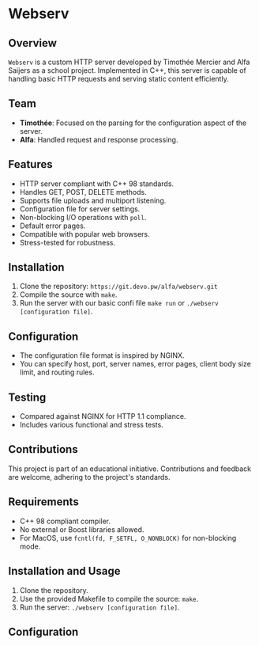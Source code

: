# Webserv

## Overview

`Webserv` is a custom HTTP server developed by Timothée Mercier and Alfa Saijers as a school project. Implemented in C++, this server is capable of handling basic HTTP requests and serving static content efficiently.

## Team

- **Timothée**: Focused on the parsing for the configuration aspect of the server.
- **Alfa**: Handled request and response processing.

## Features

- HTTP server compliant with C++ 98 standards.
- Handles GET, POST, DELETE methods.
- Supports file uploads and multiport listening.
- Configuration file for server settings.
- Non-blocking I/O operations with `poll`.
- Default error pages.
- Compatible with popular web browsers.
- Stress-tested for robustness.

## Installation

1. Clone the repository: `https://git.devo.pw/alfa/webserv.git`
2. Compile the source with `make`.
3. Run the server with our basic confi file `make run` or `./webserv [configuration file]`.

## Configuration

- The configuration file format is inspired by NGINX.
- You can specify host, port, server names, error pages, client body size limit, and routing rules.

## Testing

- Compared against NGINX for HTTP 1.1 compliance.
- Includes various functional and stress tests.

## Contributions

This project is part of an educational initiative. Contributions and feedback are welcome, adhering to the project's standards.

## Requirements

- C++ 98 compliant compiler.
- No external or Boost libraries allowed.
- For MacOS, use `fcntl(fd, F_SETFL, O_NONBLOCK)` for non-blocking mode.

## Installation and Usage

1. Clone the repository.
2. Use the provided Makefile to compile the source: `make`.
3. Run the server: `./webserv [configuration file]`.

## Configuration
